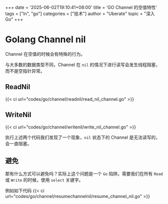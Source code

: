 +++
date = '2025-06-02T19:10:41+08:00'
title = 'GO Channel 的空值特性'
tags = ["ln", "go"]
categories = ["技术"]
author = "Uberate"
topic = "深入 Go"
+++

# Golang Channel nil 

Channel 在空值的时候会有特殊的行为。

与大多数的数据类型不同，Channel 在 `nil` 的情况下进行读写会发生线程阻塞，而不是空指针异常。

## ReadNil

{{< ci url="codes/go/channel/readnil/read_nil_channel.go" >}}

## WriteNil

{{< ci url="codes/go/channel/writenil/write_nil_channel.go" >}}

执行上述两个代码我们发现了一个现象，`nil` 状态下的 Channel 是无法读写的，会一直阻塞。

## 避免

那有什么方式可以避免吗？实际上这个问题是一个 `Go` 陷阱。需要我们在所有 `Read` 或 `Write` 的时候，使用 `select` 关键字。

例如如下代码
{{< ci url="codes/go/channel/resumechannelnil/resume_channel_nil.go" >}}